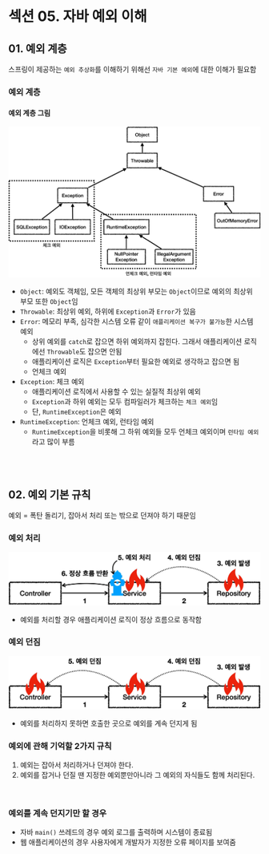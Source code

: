 # 섹션 05. 자바 예외 이해
## 01. 예외 계층
스프링이 제공하는 `예외 추상화`를 이해하기 위해선 `자바 기본 예외`에 대한 이해가 필요함
### 예외 계층
#### 예외 계층 그림
![1](img/img_001.jpg)
- `Object`: 예외도 객체임, 모든 객체의 최상위 부모는 `Object`이므로 예외의 최상위 부모 또한 `Object`임
- `Throwable`: 최상위 예외, 하위에 `Exception`과 `Error`가 있음
- `Error`: 메모리 부족, 심각한 시스템 오류 같이 `애플리케이션 복구가 불가능`한 시스템 예외
  - 상위 예외를 `catch`로 잡으면 하위 예외까지 잡힌다. 그래서 애플리케이션 로직에선 `Throwable`도 잡으면 안됨
  - 애플리케이션 로직은 `Exception`부터 필요한 예외로 생각하고 잡으면 됨
  - 언체크 예외
- `Exception`: 체크 예외
  - 애플리케이션 로직에서 사용할 수 있는 실질적 최상위 예외
  - `Exception`과 하위 예외는 모두 컴파일러가 체크하는 `체크 예외`임
  - 단, `RuntimeException`은 예외
- `RuntimeException`: 언체크 예외, 런타임 예외
  - `RuntimeException`을 비롯해 그 하위 예외들 모두 언체크 예외이며 `런타임 예외`라고 많이 부름  
<br/><br/><br/>

## 02. 예외 기본 규칙
예외 = 폭탄 돌리기, 잡아서 처리 또는 밖으로 던져야 하기 때문임
### 예외 처리
![2](img/img_002.jpg)
- 예외를 처리할 경우 애플리케이션 로직이 정상 흐름으로 동작함
### 예외 던짐
![3](img/img_003.jpg)
- 예외를 처리하지 못하면 호출한 곳으로 예외를 계속 던지게 됨  
### 예외에 관해 기억할 2가지 규칙
1. 예외는 잡아서 처리하거나 던져야 한다.
2. 예외를 잡거나 던질 땐 지정한 예외뿐만아니라 그 예외의 자식들도 함께 처리된다.  
<br/>

### 예외를 계속 던지기만 할 경우
- 자바 `main()` 쓰레드의 경우 예외 로그를 출력하며 시스템이 종료됨
- 웹 애플리케이션의 경우 사용자에게 개발자가 지정한 오류 페이지를 보여줌